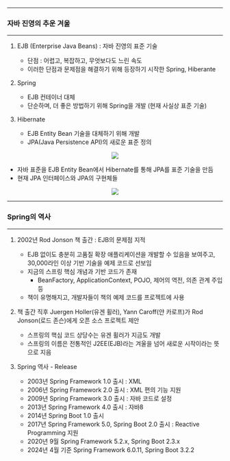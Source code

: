 -----
### 자바 진영의 추운 겨울
-----
1. EJB (Enterprise Java Beans) : 자바 진영의 표준 기술
   - 단점 : 어렵고, 복잡하고, 무엇보다도 느린 속도
   - 이러한 단점과 문제점을 해결하기 위해 등장하기 시작한 Spring, Hiberante

2. Spring
   - EJB 컨테이너 대체
   - 단순하며, 더 좋은 방법하기 위해 Spring을 개발 (현재 사실상 표준 기술)

3. Hibernate
   - EJB Entity Bean 기술을 대체하기 위해 개발
   - JPA(Java Persistence API)의 새로운 표준 정의
<div align="center">
<img src="https://github.com/sooyounghan/Java/assets/34672301/218eb365-d7f5-474f-b629-16492fd5518a">
</div>

   - 자바 표준을 EJB Entity Bean에서 Hibernate를 통해 JPA를 표준 기술을 만듬
   - 현재 JPA 인터페이스와 JPA의 구현체들
<div align="center">
<img src="https://github.com/sooyounghan/Java/assets/34672301/eb991112-8836-46d8-baaa-d74c7b449057">
</div>

-----
### Spring의 역사
-----
1. 2002년 Rod Jonson 책 출간 : EJB의 문제점 지적
   - EJB 없이도 충분히 고품질 확장 애플리케이션을 개발할 수 있음을 보여주고, 30,000라인 이상 기반 기술을 예제 코드로 선보임
   - 지금의 스프링 핵심 개념과 기반 코드가 존재
     + BeanFactory, ApplicationContext, POJO, 제어의 역전, 의존 관계 주입 등
   - 책이 유명해지고, 개발자들이 책의 예제 코드를 프로젝트에 사용

2. 책 출간 직후 Juergen Holler(유겐 휠러), Yann Caroff(얀 카로프)가 Rod Jonson(로드 존슨)에게 오픈 소스 프로젝트 제안
   - 스프링의 핵심 코드 상당수는 유겐 휠러가 지금도 개발
   - 스프링의 이름은 전통적인 J2EE(EJB)라는 겨울을 넘어 새로운 시작이라는 뜻으로 지음
  
3. Spring 역사 - Release
   - 2003년 Spring Framework 1.0 출시 : XML
   - 2006년 Spring Framework 2.0 출시 : XML 편의 기능 지원
   - 2009년 Spring Framework 3.0 출시 : 자바 코드로 설정
   - 2013년 Spring Framework 4.0 출시 : 자바8
   - 2014년 Spring Boot 1.0 출시
   - 2017년 Spring Framework 5.0, Spring Boot 2.0 출시 : Reactive Programming 지원
   - 2020년 9월 Spring Framework 5.2.x, Spring Boot 2.3.x
   - 2024년 4월 기준 Spring Framework 6.0.11, Spring Boot 3.2.2

